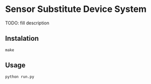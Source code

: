 # Sensor Substitute Device System
TODO: fill description

## Instalation
```
make
```
## Usage
```
python run.py
```
